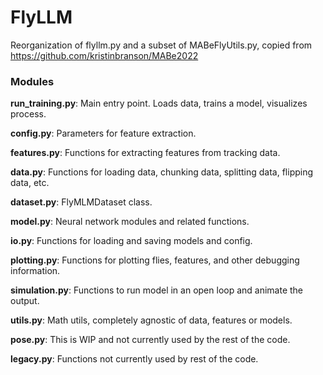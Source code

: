 # FlyLLM

Reorganization of flyllm.py and a subset of MABeFlyUtils.py, copied from https://github.com/kristinbranson/MABe2022

### Modules

**run_training.py**: Main entry point. Loads data, trains a model, visualizes process.

**config.py**: Parameters for feature extraction.

**features.py**: Functions for extracting features from tracking data.

**data.py**: Functions for loading data, chunking data, splitting data, flipping data, etc.

**dataset.py**: FlyMLMDataset class.

**model.py**: Neural network modules and related functions.

**io.py**: Functions for loading and saving models and config.

**plotting.py**: Functions for plotting flies, features, and other debugging information.

**simulation.py**: Functions to run model in an open loop and animate the output.

**utils.py**: Math utils, completely agnostic of data, features or models.

**pose.py**: This is WIP and not currently used by the rest of the code.

**legacy.py**: Functions not currently used by rest of the code.
